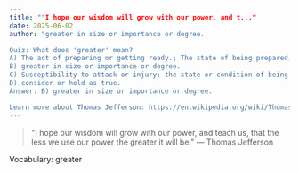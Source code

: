 ```yaml
---
title: ""I hope our wisdom will grow with our power, and t..."
date: 2025-06-02
author: "greater in size or importance or degree.

Quiz: What does 'greater' mean?
A) The act of preparing or getting ready.; The state of being prepared; readiness.
B) greater in size or importance or degree.
C) Susceptibility to attack or injury; the state or condition of being weak or poorly defended.; A specific weakness in the protections or defences surrounding someone or something.
D) consider or hold as true.
Answer: B) greater in size or importance or degree.

Learn more about Thomas Jefferson: https://en.wikipedia.org/wiki/Thomas_Jefferson"
---
```


> "I hope our wisdom will grow with our power, and teach us, that the less we use our power the greater it will be." — Thomas Jefferson

Vocabulary: greater
